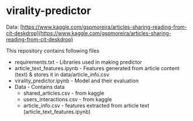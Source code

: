 # virality-predictor

Data: [https://www.kaggle.com/gspmoreira/articles-sharing-reading-from-cit-deskdrop](https://www.kaggle.com/gspmoreira/articles-sharing-reading-from-cit-deskdrop)

This repository contains following files
- requirements.txt - Libraries used in making predictor
- article_text_features.ipynb - Features generated from article content (text)
& stores it in data/article_info.csv
- virality_predictor.ipynb - Model and their evaluation
- Data - Contains data
  - shared_articles.csv - from kaggle
  - users_interactions.csv - from kaggle
  - article_info.csv - features extracted from article text (article_text_features.ipynb)
